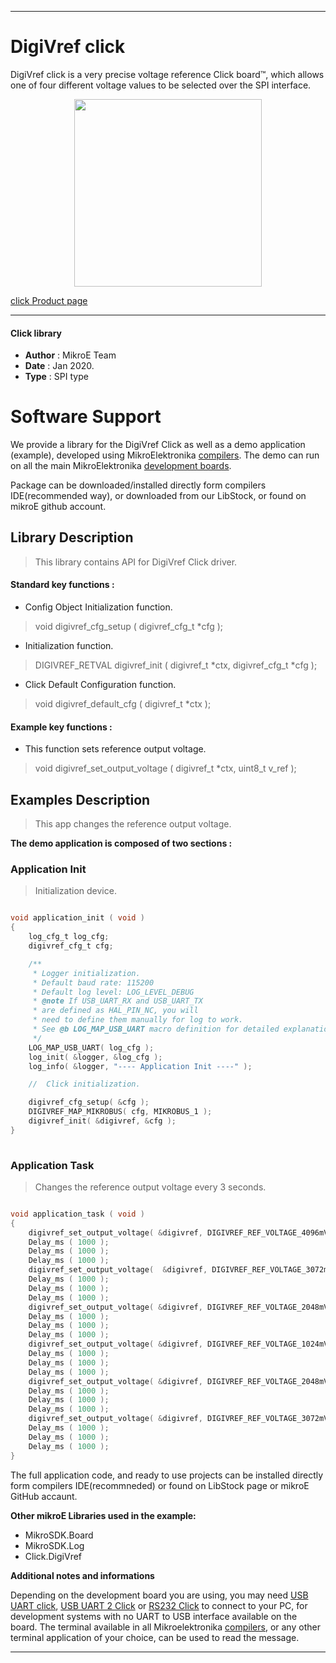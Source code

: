 
 

---
# DigiVref click

DigiVref click is a very precise voltage reference Click board™, which allows one of four different voltage values to be selected over the SPI interface.

<p align="center">
  <img src="https://download.mikroe.com/images/click_for_ide/digivref_click.png" height=300px>
</p>


[click Product page](https://www.mikroe.com/digivref-click)

---


#### Click library 

- **Author**        : MikroE Team
- **Date**          : Jan 2020.
- **Type**          : SPI type


# Software Support

We provide a library for the DigiVref Click 
as well as a demo application (example), developed using MikroElektronika 
[compilers](https://shop.mikroe.com/compilers). 
The demo can run on all the main MikroElektronika [development boards](https://shop.mikroe.com/development-boards).

Package can be downloaded/installed directly form compilers IDE(recommended way), or downloaded from our LibStock, or found on mikroE github account. 

## Library Description

> This library contains API for DigiVref Click driver.

#### Standard key functions :

- Config Object Initialization function.
> void digivref_cfg_setup ( digivref_cfg_t *cfg ); 
 
- Initialization function.
> DIGIVREF_RETVAL digivref_init ( digivref_t *ctx, digivref_cfg_t *cfg );

- Click Default Configuration function.
> void digivref_default_cfg ( digivref_t *ctx );


#### Example key functions :

- This function sets reference output voltage.
> void digivref_set_output_voltage ( digivref_t *ctx, uint8_t v_ref );

## Examples Description

> This app changes the reference output voltage. 

**The demo application is composed of two sections :**

### Application Init 

> Initialization device.

```c

void application_init ( void )
{
    log_cfg_t log_cfg;
    digivref_cfg_t cfg;

    /** 
     * Logger initialization.
     * Default baud rate: 115200
     * Default log level: LOG_LEVEL_DEBUG
     * @note If USB_UART_RX and USB_UART_TX 
     * are defined as HAL_PIN_NC, you will 
     * need to define them manually for log to work. 
     * See @b LOG_MAP_USB_UART macro definition for detailed explanation.
     */
    LOG_MAP_USB_UART( log_cfg );
    log_init( &logger, &log_cfg );
    log_info( &logger, "---- Application Init ----" );

    //  Click initialization.

    digivref_cfg_setup( &cfg );
    DIGIVREF_MAP_MIKROBUS( cfg, MIKROBUS_1 );
    digivref_init( &digivref, &cfg );
}
  
```

### Application Task

> Changes the reference output voltage every 3 seconds.

```c

void application_task ( void )
{
    digivref_set_output_voltage( &digivref, DIGIVREF_REF_VOLTAGE_4096mV );
    Delay_ms ( 1000 );
    Delay_ms ( 1000 );
    Delay_ms ( 1000 );
    digivref_set_output_voltage(  &digivref, DIGIVREF_REF_VOLTAGE_3072mV );
    Delay_ms ( 1000 );
    Delay_ms ( 1000 );
    Delay_ms ( 1000 );
    digivref_set_output_voltage( &digivref, DIGIVREF_REF_VOLTAGE_2048mV );
    Delay_ms ( 1000 );
    Delay_ms ( 1000 );
    Delay_ms ( 1000 );
    digivref_set_output_voltage( &digivref, DIGIVREF_REF_VOLTAGE_1024mV );
    Delay_ms ( 1000 );
    Delay_ms ( 1000 );
    Delay_ms ( 1000 );
    digivref_set_output_voltage( &digivref, DIGIVREF_REF_VOLTAGE_2048mV );
    Delay_ms ( 1000 );
    Delay_ms ( 1000 );
    Delay_ms ( 1000 );
    digivref_set_output_voltage( &digivref, DIGIVREF_REF_VOLTAGE_3072mV );
    Delay_ms ( 1000 );
    Delay_ms ( 1000 );
    Delay_ms ( 1000 );
}  

```

The full application code, and ready to use projects can be  installed directly form compilers IDE(recommneded) or found on LibStock page or mikroE GitHub accaunt.

**Other mikroE Libraries used in the example:** 

- MikroSDK.Board
- MikroSDK.Log
- Click.DigiVref

**Additional notes and informations**

Depending on the development board you are using, you may need 
[USB UART click](https://shop.mikroe.com/usb-uart-click), 
[USB UART 2 Click](https://shop.mikroe.com/usb-uart-2-click) or 
[RS232 Click](https://shop.mikroe.com/rs232-click) to connect to your PC, for 
development systems with no UART to USB interface available on the board. The 
terminal available in all Mikroelektronika 
[compilers](https://shop.mikroe.com/compilers), or any other terminal application 
of your choice, can be used to read the message.



---
